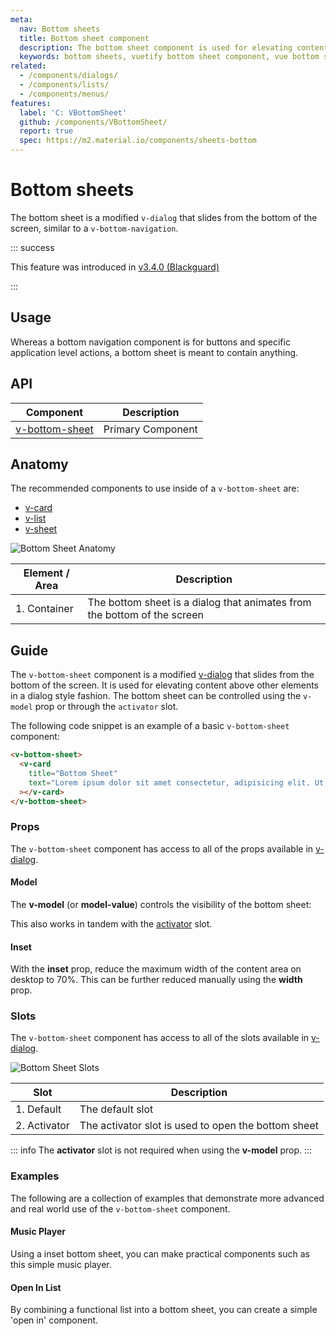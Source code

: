 ```yaml
---
meta:
  nav: Bottom sheets
  title: Bottom sheet component
  description: The bottom sheet component is used for elevating content above other elements in a dialog style fashion.
  keywords: bottom sheets, vuetify bottom sheet component, vue bottom sheet component
related:
  - /components/dialogs/
  - /components/lists/
  - /components/menus/
features:
  label: 'C: VBottomSheet'
  github: /components/VBottomSheet/
  report: true
  spec: https://m2.material.io/components/sheets-bottom
---
```


# Bottom sheets

The bottom sheet is a modified `v-dialog` that slides from the bottom of the screen, similar to a `v-bottom-navigation`.

<PageFeatures />

::: success

This feature was introduced in [v3.4.0 (Blackguard)](/getting-started/release-notes/?version=v3.4.0)

:::

## Usage

Whereas a bottom navigation component is for buttons and specific application level actions, a bottom sheet is meant to contain anything.

<ExamplesUsage name="v-bottom-sheet" />

<PromotedEntry />

## API

| Component                                        | Description       |
|--------------------------------------------------|-------------------|
| [v-bottom-sheet](/api/v-bottom-sheet/) | Primary Component |

<ApiInline hide-links />

## Anatomy

The recommended components to use inside of a `v-bottom-sheet` are:

* [v-card](/components/cards/)
* [v-list](/components/lists/)
* [v-sheet](/components/sheets/)

![Bottom Sheet Anatomy](https://cdn.vuetifyjs.com/docs/images/components/v-bottom-sheet/v-bottom-sheet-anatomy.png)

| Element / Area | Description                                                              |
|----------------|--------------------------------------------------------------------------|
| 1. Container   | The bottom sheet is a dialog that animates from the bottom of the screen |

## Guide

The `v-bottom-sheet` component is a modified [v-dialog](/components/dialogs/) that slides from the bottom of the screen. It is used for elevating content above other elements in a dialog style fashion. The bottom sheet can be controlled using the `v-model` prop or through the `activator` slot.

The following code snippet is an example of a basic `v-bottom-sheet` component:

```html
<v-bottom-sheet>
  <v-card
    title="Bottom Sheet"
    text="Lorem ipsum dolor sit amet consectetur, adipisicing elit. Ut, eos? Nulla aspernatur odio rem, culpa voluptatibus eius debitis."
  ></v-card>
</v-bottom-sheet>
```

### Props

The `v-bottom-sheet` component has access to all of the props available in [v-dialog](/api/v-dialog/).

#### Model

The **v-model** (or **model-value**) controls the visibility of the bottom sheet:

<ExamplesExample file="v-bottom-sheet/prop-model" />

This also works in tandem with the [activator](/api/v-bottom-sheet/#slots-activator) slot.

#### Inset

With the **inset** prop, reduce the maximum width of the content area on desktop to 70%. This can be further reduced manually using the **width** prop.

<ExamplesExample file="v-bottom-sheet/prop-inset" />

### Slots

The `v-bottom-sheet` component has access to all of the slots available in [v-dialog](/api/v-dialog#slots).

![Bottom Sheet Slots](https://cdn.vuetifyjs.com/docs/images/components/v-bottom-sheet/v-bottom-sheet-slots.png)

| Slot         | Description                                         |
|--------------|-----------------------------------------------------|
| 1. Default   | The default slot                                    |
| 2. Activator | The activator slot is used to open the bottom sheet |

::: info
The **activator** slot is not required when using the **v-model** prop.
:::

### Examples

The following are a collection of examples that demonstrate more advanced and real world use of the `v-bottom-sheet` component.

#### Music Player

Using a inset bottom sheet, you can make practical components such as this simple music player.

<ExamplesExample file="v-bottom-sheet/misc-player" />

#### Open In List

By combining a functional list into a bottom sheet, you can create a simple 'open in' component.

<ExamplesExample file="v-bottom-sheet/misc-open-in-list" />
